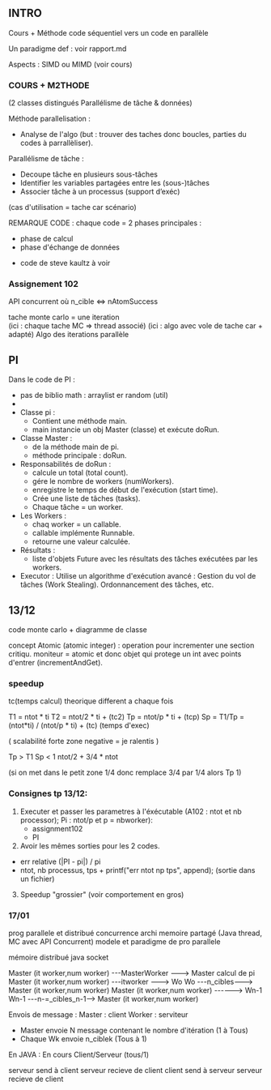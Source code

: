 ## INTRO

Cours + Méthode code séquentiel vers un code en parallèle

Un paradigme def : voir rapport.md

Aspects : SIMD ou MIMD (voir cours)

### COURS + M2THODE

(2 classes distingués Parallélisme de tâche & données)

Méthode parallelisation :
- Analyse de l'algo (but : trouver des taches donc boucles, parties du codes à parrallèliser).

Parallélisme de tâche :
- Decoupe tâche en plusieurs sous-tâches
- Identifier les variables partagées entre les (sous-)tâches 
- Associer tâche à un processus (support d’exéc)

(cas d'utilisation = tache car scénario)

REMARQUE CODE :
chaque code = 2 phases principales : 
- phase de calcul
- phase d'échange de données

+ code de steve kaultz à voir

### Assignement 102

API concurrent où n_cible <=> nAtomSuccess

tache monte carlo = une iteration        
(ici : chaque tache MC => thread associé)
(ici : algo avec vole de tache car + adapté)
Algo des iterations parallèle

## PI

Dans le code de PI : 
- pas de biblio math : arraylist er random (util)
- 
- Classe pi :
    - Contient une méthode main.
    - main instancie un obj Master (classe) et exécute  doRun.
- Classe Master :
    - de la méthode main de pi.
    - méthode principale : doRun.
- Responsabilités de doRun :
    - calcule un total (total count).
    - gére le nombre de workers (numWorkers).
    - enregistre le temps de début de l'exécution (start time).
    - Crée une liste de tâches (tasks).
    - Chaque tâche = un worker.
- Les Workers :
    - chaq worker = un callable.
    - callable implémente Runnable.
    - retourne une valeur calculée.
- Résultats :
    - liste d'objets Future avec les résultats des tâches exécutées par les workers.
- Executor :
Utilise un algorithme d'exécution avancé :
Gestion du vol de tâches (Work Stealing).
Ordonnancement des tâches, etc.

## 13/12

code monte carlo + diagramme de classe

concept Atomic (atomic integer) : operation pour incrementer une section critiqu.
moniteur = atomic et donc objet qui protege un int avec points d'entrer (incrementAndGet).

### speedup

tc(temps calcul) theorique different a chaque fois

T1 = ntot * ti
T2 = ntot/2 * ti + (tc2)
Tp = ntot/p * ti + (tcp)
Sp = T1/Tp  = (ntot*ti) / (ntot/p * ti) + (tc)
(temps d'exec)

( scalabilité forte  zone negative = je ralentis )

Tp > T1
Sp < 1
ntot/2 + 3/4 * ntot

(si on met dans le petit zone 1/4 donc remplace 3/4 par 1/4 alors Tp<T1 Sp > 1)

### Consignes tp 13/12: 

1) Executer et passer les parametres à l'éxécutable (A102 : ntot et nb processor);
   Pi : ntot/p et p = nbworker):
      - assignment102
      - PI 
2) Avoir les mêmes sorties pour les 2 codes.
- err relative (|PI - pi|) / pi
- ntot, nb processus, tps            + printf("err ntot np tps", append); (sortie dans un fichier)
3) Speedup "grossier" (voir comportement en gros)

### 17/01

prog parallele et distribué 
concurrence 
archi memoire partagé
(Java thread, MC avec API Concurrent) modele et paradigme de pro parallele 


mémoire distribué 
java socket 

Master (it worker,num worker) ---MasterWorker ---> Master calcul de pi
Master (it worker,num worker) ---itworker ---> Wo
Wo ---n_cibles---> Master (it worker,num worker)
Master (it worker,num worker) ------> Wn-1
Wn-1 ---n-=_cibles_n-1--> Master (it worker,num worker)


Envois de message : 
Master : client 
Worker : serviteur

* Master envoie N message contenant le nombre d'itération  (1 à Tous)
* Chaque Wk envoie n_ciblek (Tous à 1)

En JAVA : 
En cours Client/Serveur   (tous/1)

serveur send à client
serveur recieve de client 
client send à serveur
serveur recieve de client